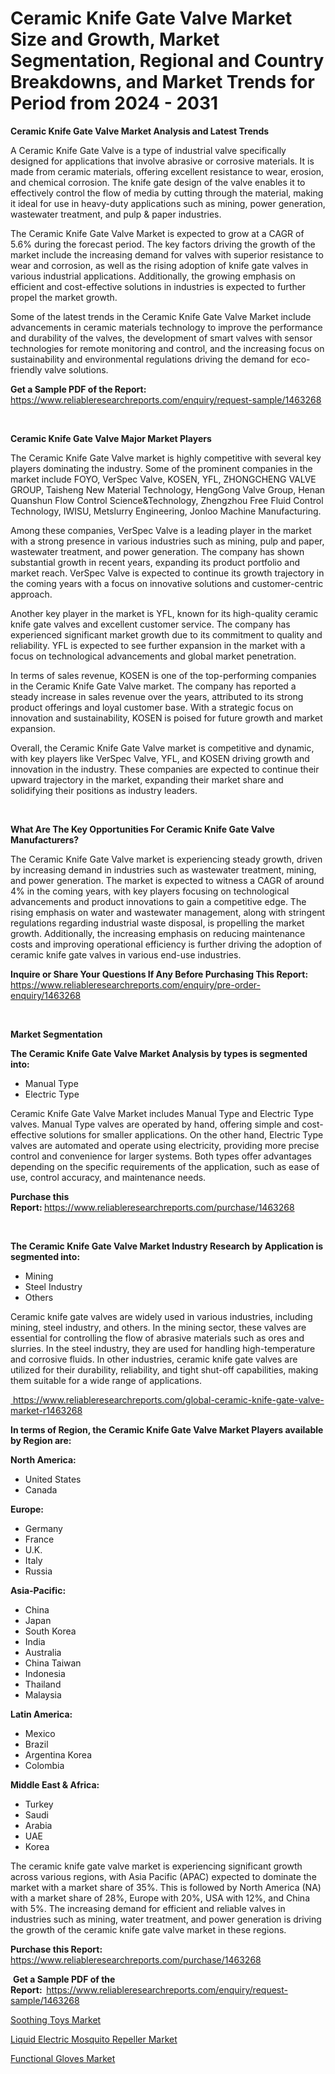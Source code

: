 <p><h1>Ceramic Knife Gate Valve Market Size and Growth, Market Segmentation, Regional and Country Breakdowns, and Market Trends for Period from 2024 -  2031</h1></p><p><strong>Ceramic Knife Gate Valve Market Analysis and Latest Trends</strong></p>
<p><p>A Ceramic Knife Gate Valve is a type of industrial valve specifically designed for applications that involve abrasive or corrosive materials. It is made from ceramic materials, offering excellent resistance to wear, erosion, and chemical corrosion. The knife gate design of the valve enables it to effectively control the flow of media by cutting through the material, making it ideal for use in heavy-duty applications such as mining, power generation, wastewater treatment, and pulp & paper industries.</p><p>The Ceramic Knife Gate Valve Market is expected to grow at a CAGR of 5.6% during the forecast period. The key factors driving the growth of the market include the increasing demand for valves with superior resistance to wear and corrosion, as well as the rising adoption of knife gate valves in various industrial applications. Additionally, the growing emphasis on efficient and cost-effective solutions in industries is expected to further propel the market growth.</p><p>Some of the latest trends in the Ceramic Knife Gate Valve Market include advancements in ceramic materials technology to improve the performance and durability of the valves, the development of smart valves with sensor technologies for remote monitoring and control, and the increasing focus on sustainability and environmental regulations driving the demand for eco-friendly valve solutions.</p></p>
<p><strong>Get a Sample PDF of the Report:&nbsp;</strong> <a href="https://www.reliableresearchreports.com/enquiry/request-sample/1463268">https://www.reliableresearchreports.com/enquiry/request-sample/1463268</a></p>
<p>&nbsp;</p>
<p><strong>Ceramic Knife Gate Valve Major Market Players</strong></p>
<p><p>The Ceramic Knife Gate Valve market is highly competitive with several key players dominating the industry. Some of the prominent companies in the market include FOYO, VerSpec Valve, KOSEN, YFL, ZHONGCHENG VALVE GROUP, Taisheng New Material Technology, HengGong Valve Group, Henan Quanshun Flow Control Science&Technology, Zhengzhou Free Fluid Control Technology, IWISU, Metslurry Engineering, Jonloo Machine Manufacturing.</p><p>Among these companies, VerSpec Valve is a leading player in the market with a strong presence in various industries such as mining, pulp and paper, wastewater treatment, and power generation. The company has shown substantial growth in recent years, expanding its product portfolio and market reach. VerSpec Valve is expected to continue its growth trajectory in the coming years with a focus on innovative solutions and customer-centric approach.</p><p>Another key player in the market is YFL, known for its high-quality ceramic knife gate valves and excellent customer service. The company has experienced significant market growth due to its commitment to quality and reliability. YFL is expected to see further expansion in the market with a focus on technological advancements and global market penetration.</p><p>In terms of sales revenue, KOSEN is one of the top-performing companies in the Ceramic Knife Gate Valve market. The company has reported a steady increase in sales revenue over the years, attributed to its strong product offerings and loyal customer base. With a strategic focus on innovation and sustainability, KOSEN is poised for future growth and market expansion.</p><p>Overall, the Ceramic Knife Gate Valve market is competitive and dynamic, with key players like VerSpec Valve, YFL, and KOSEN driving growth and innovation in the industry. These companies are expected to continue their upward trajectory in the market, expanding their market share and solidifying their positions as industry leaders.</p></p>
<p>&nbsp;</p>
<p><strong>What Are The Key Opportunities For Ceramic Knife Gate Valve Manufacturers?</strong></p>
<p><p>The Ceramic Knife Gate Valve market is experiencing steady growth, driven by increasing demand in industries such as wastewater treatment, mining, and power generation. The market is expected to witness a CAGR of around 4% in the coming years, with key players focusing on technological advancements and product innovations to gain a competitive edge. The rising emphasis on water and wastewater management, along with stringent regulations regarding industrial waste disposal, is propelling the market growth. Additionally, the increasing emphasis on reducing maintenance costs and improving operational efficiency is further driving the adoption of ceramic knife gate valves in various end-use industries.</p></p>
<p><strong>Inquire or Share Your Questions If Any Before Purchasing This Report:</strong> <a href="https://www.reliableresearchreports.com/enquiry/pre-order-enquiry/1463268">https://www.reliableresearchreports.com/enquiry/pre-order-enquiry/1463268</a></p>
<p>&nbsp;</p>
<p><strong>Market Segmentation</strong></p>
<p><strong>The Ceramic Knife Gate Valve Market Analysis by types is segmented into:</strong></p>
<p><ul><li>Manual Type</li><li>Electric Type</li></ul></p>
<p><p>Ceramic Knife Gate Valve Market includes Manual Type and Electric Type valves. Manual Type valves are operated by hand, offering simple and cost-effective solutions for smaller applications. On the other hand, Electric Type valves are automated and operate using electricity, providing more precise control and convenience for larger systems. Both types offer advantages depending on the specific requirements of the application, such as ease of use, control accuracy, and maintenance needs.</p></p>
<p><strong>Purchase this Report:&nbsp;</strong><a href="https://www.reliableresearchreports.com/purchase/1463268">https://www.reliableresearchreports.com/purchase/1463268</a></p>
<p>&nbsp;</p>
<p><strong>The Ceramic Knife Gate Valve Market Industry Research by Application is segmented into:</strong></p>
<p><ul><li>Mining</li><li>Steel Industry</li><li>Others</li></ul></p>
<p><p>Ceramic knife gate valves are widely used in various industries, including mining, steel industry, and others. In the mining sector, these valves are essential for controlling the flow of abrasive materials such as ores and slurries. In the steel industry, they are used for handling high-temperature and corrosive fluids. In other industries, ceramic knife gate valves are utilized for their durability, reliability, and tight shut-off capabilities, making them suitable for a wide range of applications.</p></p>
<p><a href="https://www.reliableresearchreports.com/global-ceramic-knife-gate-valve-market-r1463268">&nbsp;https://www.reliableresearchreports.com/global-ceramic-knife-gate-valve-market-r1463268</a></p>
<p><strong>In terms of Region, the Ceramic Knife Gate Valve Market Players available by Region are:</strong></p>
<p>
    <p> <strong> North America: </strong>
        <ul>
            <li>United States</li>
            <li>Canada</li>
        </ul>
        </p> 
    <p> <strong> Europe: </strong>
        <ul>
            <li>Germany</li>
            <li>France</li>
            <li>U.K.</li>
            <li>Italy</li>
            <li>Russia</li>
        </ul>
        </p> 
    <p> <strong> Asia-Pacific: </strong>
        <ul>
            <li>China</li>
            <li>Japan</li>
            <li>South Korea</li>
            <li>India</li>
            <li>Australia</li>
            <li>China Taiwan</li>
            <li>Indonesia</li>
            <li>Thailand</li>
            <li>Malaysia</li>
        </ul>
        </p> 
    <p> <strong> Latin America: </strong>
        <ul>
            <li>Mexico</li>
            <li>Brazil</li>
            <li>Argentina Korea</li>
            <li>Colombia</li>
        </ul>
        </p> 
    <p> <strong> Middle East & Africa: </strong>
        <ul>
            <li>Turkey</li>
            <li>Saudi</li>
            <li>Arabia</li>
            <li>UAE</li>
            <li>Korea</li>
        </ul>
    </p>
    </p>
<p><p>The ceramic knife gate valve market is experiencing significant growth across various regions, with Asia Pacific (APAC) expected to dominate the market with a market share of 35%. This is followed by North America (NA) with a market share of 28%, Europe with 20%, USA with 12%, and China with 5%. The increasing demand for efficient and reliable valves in industries such as mining, water treatment, and power generation is driving the growth of the ceramic knife gate valve market in these regions.</p></p>
<p><strong>Purchase this Report: </strong><a href="https://www.reliableresearchreports.com/purchase/1463268">https://www.reliableresearchreports.com/purchase/1463268</a></p>
<p>&nbsp;<strong>Get a Sample PDF of the Report:&nbsp;&nbsp;</strong><a href="https://www.reliableresearchreports.com/enquiry/request-sample/1463268">https://www.reliableresearchreports.com/enquiry/request-sample/1463268</a></p>
<p><strong></strong></p>
<p><p><a href="https://www.linkedin.com/pulse/soothing-toys-market-insights-cagr-trends-growth-strategies-2njtf?trackingId=PXwpNUDVTErNTGF%2BvRYDCg%3D%3D">Soothing Toys Market</a></p><p><a href="https://www.linkedin.com/pulse/liquid-electric-mosquito-repeller-market-share-evolution-growth-s3rmf?trackingId=Mk%2Fhlfnk311AE3uEOq5Ibw%3D%3D">Liquid Electric Mosquito Repeller Market</a></p><p><a href="https://www.linkedin.com/pulse/functional-gloves-market-key-successful-business-strategy-forecast-bikcf?trackingId=eHVD5QANziZ2uJCCjlG2IA%3D%3D">Functional Gloves Market</a></p></p>